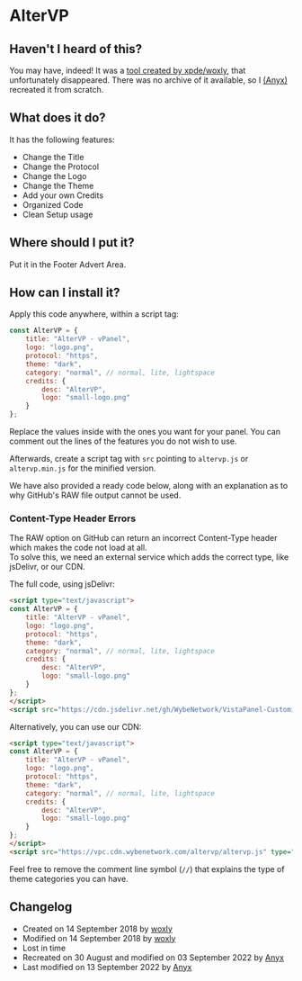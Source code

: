 # AlterVP  

## Haven't I heard of this?
You may have, indeed! It was a [tool created by xpde/woxly](https://www.byet.net/index.php?/topic/2705-altervp/), that unfortunately disappeared.
There was no archive of it available, so I [(Anyx)](https://github.com/4yx) recreated it from scratch.

## What does it do?  
It has the following features:
* Change the Title
* Change the Protocol
* Change the Logo
* Change the Theme
* Add your own Credits
* Organized Code
* Clean Setup usage

## Where should I put it?  
Put it in the Footer Advert Area.

## How can I install it?   
Apply this code anywhere, within a script tag:
```js
const AlterVP = {
    title: "AlterVP - vPanel",
    logo: "logo.png",
    protocol: "https",
    theme: "dark",
    category: "normal", // normal, lite, lightspace
    credits: {
    	desc: "AlterVP",
    	logo: "small-logo.png"
    }
};
```
Replace the values inside with the ones you want for your panel. You can comment out the lines of the features you do not wish to use.

Afterwards, create a script tag with `src` pointing to `altervp.js` or `altervp.min.js` for the minified version.

We have also provided a ready code below, along with an explanation as to why GitHub's RAW file output cannot be used.

###  Content-Type Header Errors
The RAW option on GitHub can return an incorrect Content-Type header which makes the code not load at all.  
To solve this, we need an external service which adds the correct type, like jsDelivr, or our CDN.

The full code, using jsDelivr:
```html
<script type="text/javascript">
const AlterVP = {
    title: "AlterVP - vPanel",
    logo: "logo.png",
    protocol: "https",
    theme: "dark",
    category: "normal", // normal, lite, lightspace
    credits: {
    	desc: "AlterVP",
    	logo: "small-logo.png"
    }
};
</script>
<script src="https://cdn.jsdelivr.net/gh/WybeNetwork/VistaPanel-Customizations@2.3.0-pre/altervp/altervp.js" type="text/javascript"></script>
```
Alternatively, you can use our CDN:
```html
<script type="text/javascript">
const AlterVP = {
    title: "AlterVP - vPanel",
    logo: "logo.png",
    protocol: "https",
    theme: "dark",
    category: "normal", // normal, lite, lightspace
    credits: {
    	desc: "AlterVP",
    	logo: "small-logo.png"
    }
};
</script>
<script src="https://vpc.cdn.wybenetwork.com/altervp/altervp.js" type="text/javascript"></script>
```
Feel free to remove the comment line symbol (``//``) that explains the type of theme categories you can have.

## Changelog
* Created on 14 September 2018 by [woxly](https://github.com/woxly)  
* Modified on 14 September 2018 by [woxly](https://github.com/woxly) 
* Lost in time
* Recreated on 30 August and modified on 03 September 2022 by [Anyx](https://github.com/4yx)
* Last modified on 13 September 2022 by [Anyx](https://github.com/4yx)